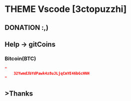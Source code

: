 # THEME Vscode [3ctopuzzhi]
## DONATION :,)
## Help -> gitCoins

### Bitcoin(BTC)

```json 
"
    32YwmdJbYdPawk4z8uJLjqCmYE46bGcHNH
"
```

## >Thanks